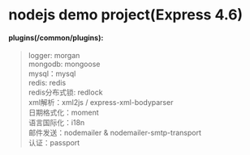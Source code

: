 # nodejs demo project(Express 4.6)

#### plugins(/common/plugins):

> logger: morgan <br>
> mongodb: mongoose <br>
> mysql：mysql <br>
> redis: redis <br>
> redis分布式锁: redlock <br>
> xml解析：xml2js / express-xml-bodyparser <br>
> 日期格式化：moment <br>
> 语言国际化：i18n <br>
> 邮件发送：nodemailer & nodemailer-smtp-transport <br>
> 认证：passport <br>

